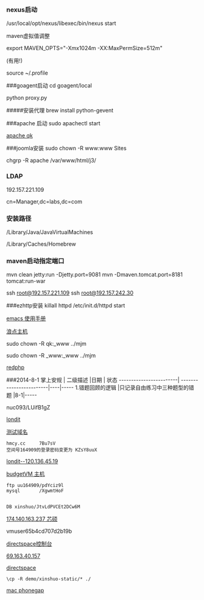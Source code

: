 ### nexus启动
/usr/local/opt/nexus/libexec/bin/nexus start

maven虚拟值调整 

export MAVEN_OPTS="-Xmx1024m -XX:MaxPermSize=512m" 

(有用!)

source ~/.profile

###goagent启动
cd goagent/local 

python proxy.py


#####安装代理
brew install python-gevent

###apache 启动
sudo apachectl start

[apache qk](http://127.0.0.1/~qk/)

###joomla安装
sudo chown -R www:www Sites

chgrp -R apache /var/www/html/j3/


### LDAP
192.157.221.109

cn=Manager,dc=labs,dc=com

### 安装路径

/Library/Java/JavaVirtualMachines

/Library/Caches/Homebrew


### maven启动指定端口
mvn clean jetty:run -Djetty.port=9081 
mvn -Dmaven.tomcat.port=8181 tomcat:run-war


ssh root@192.157.221.109
ssh root@192.157.242.30

###ezhttp安装
killall httpd /etc/init.d/httpd start
[emacs 使用手册](http://scc.ustc.edu.cn/zlsc/czxt/200910/W020100308601210472906.pdf)[浪点主机](http://cp.londit.com/)

sudo chown -R qk:_www ../mjm

sudo chown -R _www:_www ../mjm

[redphp](http://v3.redphp.cn/)


###2014-8-1 
掌上安规  	 	  	 | 二级描述 			       |日期     | 状态
------------------------| ------------------------|----|-----
1.错题回顾的逻辑 	 |只记录自由练习中三种题型的错题    |8-1|-----

nuc093/LUifB1gZ


[londit](http://cp.londit.com)

[测试域名](http://londit-535efd76185b0.com.1019.url-test.com)

	hmcy.cc  	7Bu7sV	空间号164909的登录密码变更为 KZsY8uuX
	

[londit--120.136.45.19](http://120.136.45.19)


[budgetVM 主机](http://23.88.238.141)

	ftp uu164909/pdYciz9l
	mysql		/XgwmtHoF
	

	DB xinshuo/JtvLdPVCEt2DCw6M
	
[174.140.163.237 芯硕](http://174.140.163.237)


vmuser65b4cd707d2b19b

[directspace控制台](https://vps.directspace.net/login.php)

[69.163.40.157](69.163.40.157)

[directspace](https://eportal.directspace.net/clientarea.php)

	\cp -R demo/xinshuo-static/* ./
[mac phonegap](http://www.cnblogs.com/lee0oo0/articles/2652528.html)

	
